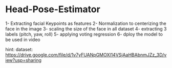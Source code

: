 # Head-Pose-Estimator
1- Extracting facial Keypoints as features
2- Normalization to centerizing the face in the image
3- scaling the size of the face in all dataset
4- extracting 3 labels (pitch, yaw, roll)
5- applying voting regression
6- dploy the model to be used in video

hint: dataset: https://drive.google.com/file/d/1v7yFUANpGMOXl14VSjAaHBAbnmJZz_3D/view?usp=sharing
